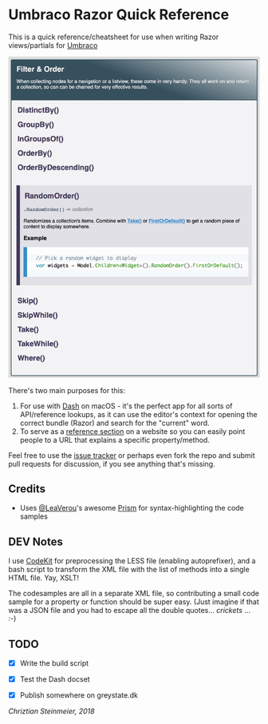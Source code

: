 # Umbraco Razor Quick Reference

This is a quick reference/cheatsheet for use when writing Razor views/partials
for [Umbraco][UMB]

![Screendump of the Filter & Order category](img/category-filter-order.jpg)

There's two main purposes for this:

1. For use with [Dash][DASH] on macOS - it's the perfect app for all sorts of API/reference lookups, as it can use the editor's context for opening the correct bundle (Razor) and search for the "current" word.
2. To serve as a [reference section][UMBRAZREF] on a website so you can easily point people to a URL that explains a specific property/method.

Feel free to use the [issue tracker][ISSUES] or perhaps even fork the repo and submit pull requests for discussion, if you see anything that's missing.

## Credits

* Uses [@LeaVerou][LEA]'s awesome [Prism][PRISM] for syntax-highlighting the code samples

## DEV Notes

I use [CodeKit][CK] for preprocessing the LESS file (enabling autoprefixer), and a bash script to transform the XML file with the list of methods into a single HTML file. Yay, XSLT!

The codesamples are all in a separate XML file, so contributing a small code sample for a property or function should be super easy. (Just imagine if that was a JSON file and you had to escape all the double quotes... *crickets* ... :-)

## TODO

- [x] Write the build script
- [x] Test the Dash docset
- [x] Publish somewhere on greystate.dk


*Chriztian Steinmeier, 2018*

[DASH]: https://kapeli.com/dash/
[UMB]: https://umbraco.com/
[UMBRAZREF]: http://greystate.dk/resources/umbraco/razor-reference/
[CK]: https://codekitapp.com/
[ISSUES]: https://github.com/greystate/umb-razor-reference/issues
[LEA]: https://github.com/LeaVerou/
[PRISM]: http://prismjs.com/